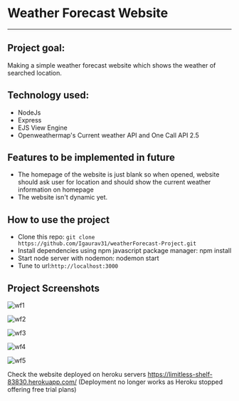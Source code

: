 # Weather Forecast Website

* * *

## Project goal:
Making a simple weather forecast website which shows the weather of searched location.

## Technology used:
* NodeJs
* Express
* EJS View Engine
* Openweathermap's Current weather API and One Call API 2.5

## Features to be implemented in future
* The homepage of the website is just blank so when opened, website should ask user for location and should show the current weather information on homepage
* The website isn't dynamic yet.

## How to use the project
* Clone this repo: ```git clone https://github.com/Igaurav31/weatherForecast-Project.git```
* Install dependencies using npm javascript package manager: npm install
* Start node server with nodemon: nodemon start
* Tune to url:``` http://localhost:3000 ```

## Project Screenshots
![wf1](https://user-images.githubusercontent.com/91722477/177748216-4ce07b0c-74c8-4bf3-8bef-a9be3ff92e14.png)

![wf2](https://user-images.githubusercontent.com/91722477/177748245-cc21093a-cfce-426f-b8a9-3149cf7f54a4.png)

![wf3](https://user-images.githubusercontent.com/91722477/177748248-2e7b17d1-37eb-42b9-8930-27f2f99b74c3.png)

![wf4](https://user-images.githubusercontent.com/91722477/177748594-2fc3936b-e1e6-4ac6-9335-5943f4bfce7b.png)

![wf5](https://user-images.githubusercontent.com/91722477/177748626-e0ce53fc-fb50-4929-b5bf-4d9bddef0713.png)

Check the website deployed on heroku servers https://limitless-shelf-83830.herokuapp.com/ (Deployment no longer works as Heroku stopped offering free trial plans)
